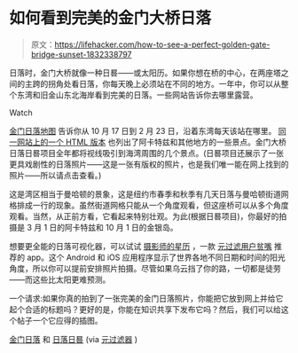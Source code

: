 # 如何看到完美的金门大桥日落

> 原文：<https://lifehacker.com/how-to-see-a-perfect-golden-gate-bridge-sunset-1832338797>

日落时，金门大桥就像一种日晷——或太阳历。如果你想在桥的中心，在两座塔之间的主跨的拐角处看日落，你每天晚上必须站在不同的地方。一年中，你可以从整个东湾和旧金山东北海岸看到完美的日落。一些网站告诉你去哪里露营。

Watch

[金门日落地图](http://acme.com/jef/ggs/?fbclid=IwAR1kPEJGL3fek_IhyRraB0xuqVJNFjBl4S3Xt9oCKEzaI5MdhBimcSVe3fA) 告诉你从 10 月 17 日到 2 月 23 日，沿着东湾每天该站在哪里。 [同一网站上的一个 HTML 版本](http://www.acme.com/GeoRSS/html.cgi?xmlsrc=http%3A%2F%2Fwww.acme.com%2Fjef%2Fggs%2Fggs.xml) 也列出了阿卡特兹和其他地方的一些景点。金门大桥日落日晷项目全年都将视线吸引到海湾周围的几个景点。(日晷项目还展示了一张更具戏剧性的日落照片——这是一张有版权的照片，也是我们唯一能在网上找到的照片——所以请点击查看。)

这是湾区相当于曼哈顿的景象，这是纽约市春季和秋季有几天日落与曼哈顿街道网格排成一行的现象。虽然街道网格只能从一个角度观看，但这座桥可以从多个角度观看。当然，从正前方看，它看起来特别壮观。为此(根据日晷项目)，你最好的拍摄是 3 月 1 日的阿卡特兹和 10 月 1 日的金银岛。

想要更全能的日落可视化器，可以试试 [摄影师的星历](https://www.photoephemeris.com/) ，一款 [元过滤用户贫嘴](https://www.metafilter.com/179159/Golden-Gate-Bridge-sunsets#7625817) 推荐的 app。这个 Android 和 iOS 应用程序显示了世界各地不同日期和时间的阳光角度，所以你可以提前安排照片拍摄。尽管如果乌云挡了你的路，一切都是徒劳——而这些比太阳更难预测。

一个请求:如果你真的拍到了一张完美的金门日落照片，你能把它放到网上并给它起个合适的标题吗？更好的是，你能在知识共享下发布它吗？然后，我们可以给这个帖子一个它应得的插图。

[金门日落](http://acme.com/jef/ggs/?fbclid=IwAR1kPEJGL3fek_IhyRraB0xuqVJNFjBl4S3Xt9oCKEzaI5MdhBimcSVe3fA) 和 [日落日晷](http://www.sunsetsundial.org/Maps.html#) (via [元过滤器](https://www.metafilter.com/179159/Golden-Gate-Bridge-sunsets) )